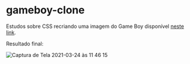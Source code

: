 # gameboy-clone

Estudos sobre CSS recriando uma imagem do Game Boy disponível [neste link](https://unsplash.com/photos/vyFA3R96RA4).

Resultado final:

![Captura de Tela 2021-03-24 às 11 46 15](https://user-images.githubusercontent.com/31100505/112332215-4ece6980-8c98-11eb-9078-38ba1fe7ad99.png)

